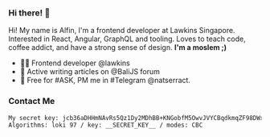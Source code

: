 
### Hi there! 👋
Hi! My name is Alfin, I'm a frontend developer at Lawkins Singapore. Interested in React, Angular, GraphQL and tooling. Loves to teach code, coffee addict, and have a strong sense of design. **I'm a moslem ;)**

- 👨‍💻  Frontend developer @lawkins
- 💅 Active writing articles on @BaliJS forum
- 💬 Free for #ASK, PM me in #Telegram @natserract. 

### Contact Me

```sh
My secret key: jcb36aDHHmNAvRs5Qz1Dy2MDhBB+KNGobfM5OwvJVYCBqdkmqZF98DWxkxCwSu0X9NrEfiEIwp8pDpVw3TTa6A==
Algorithms: loki 97 / key: __SECRET_KEY__ / modes: CBC
```
